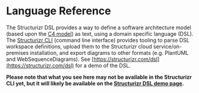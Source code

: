# Language Reference

The Structurizr DSL provides a way to define a software architecture model
(based upon the [C4 model](https://c4model.com)) as text, using a domain
specific language (DSL). The [Structurizr
CLI](https://github.com/structurizr/cli) (command line interface) provides
tooling to parse DSL workspace definitions, upload them to the Structurizr cloud
service/on-premises installation, and export diagrams to other formats (e.g.
PlantUML and WebSequenceDiagrams). See
[https://structurizr.com/dsl](https://structurizr.com/dsl) for a demo of the
DSL.

__Please note that what you see here may not be available in the Structurizr CLI
yet, but it will likely be available on the [Structurizr DSL demo
page](https://structurizr.com/dsl).__
